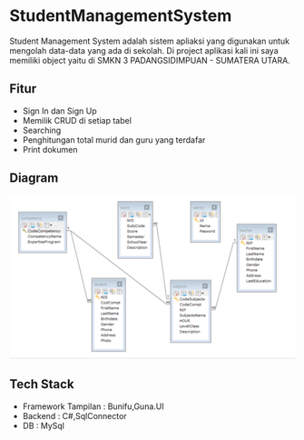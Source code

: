 # StudentManagementSystem

  Student Management System adalah sistem apliaksi yang digunakan untuk 
  mengolah data-data yang ada di sekolah.
  Di project aplikasi kali ini saya memiliki object yaitu 
  di SMKN 3 PADANGSIDIMPUAN - SUMATERA UTARA.

## Fitur
  - Sign In dan Sign Up
  - Memilik CRUD di setiap tabel
  - Searching
  - Penghitungan total murid dan guru yang terdafar
  - Print dokumen

## Diagram
![Diagram ERD](/erd.png) 

## Tech Stack
  - Framework Tampilan : Bunifu,Guna.UI
  - Backend : C#,SqlConnector
  - DB : MySql

